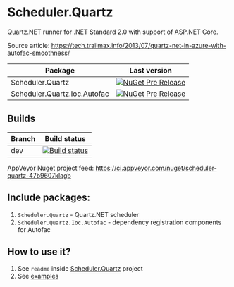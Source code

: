 # Scheduler.Quartz
Quartz.NET runner for .NET Standard 2.0 with support of ASP.NET Core.

Source article: https://tech.trailmax.info/2013/07/quartz-net-in-azure-with-autofac-smoothness/

Package|Last version
-|-
Scheduler.Quartz|[![NuGet Pre Release](https://img.shields.io/nuget/vpre/Scheduler.Quartz.svg)](https://www.nuget.org/packages/Scheduler.Quartz/)
Scheduler.Quartz.Ioc.Autofac|[![NuGet Pre Release](https://img.shields.io/nuget/vpre/Scheduler.Quartz.Ioc.Autofac.svg)](https://www.nuget.org/packages/Scheduler.Quartz.Ioc.Autofac/)

## Builds

Branch|Build status
-|-
dev|[![Build status](https://ci.appveyor.com/api/projects/status/34jm9uvmxlnjx32n/branch/dev?svg=true)](https://ci.appveyor.com/project/Valeriy1991/scheduler-quartz/branch/dev)

AppVeyor Nuget project feed: 
https://ci.appveyor.com/nuget/scheduler-quartz-47b9607klagb


## Include packages:

1. `Scheduler.Quartz` - Quartz.NET scheduler
2. `Scheduler.Quartz.Ioc.Autofac` - dependency registration components for Autofac

## How to use it?

1. See `readme` inside [Scheduler.Quartz](https://github.com/Valeriy1991/Scheduler.Quartz/tree/master/Scheduler.Quartz) project
2. See [examples](https://github.com/Valeriy1991/Scheduler.Quartz/tree/master/examples)
